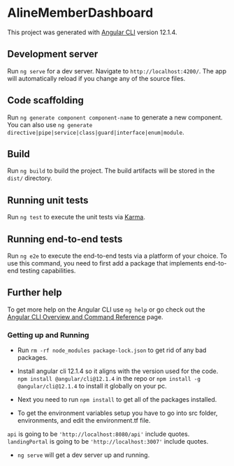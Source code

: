 # AlineMemberDashboard

This project was generated with [Angular CLI](https://github.com/angular/angular-cli) version 12.1.4.

## Development server

Run `ng serve` for a dev server. Navigate to `http://localhost:4200/`. The app will automatically reload if you change any of the source files.

## Code scaffolding

Run `ng generate component component-name` to generate a new component. You can also use `ng generate directive|pipe|service|class|guard|interface|enum|module`.

## Build

Run `ng build` to build the project. The build artifacts will be stored in the `dist/` directory.

## Running unit tests

Run `ng test` to execute the unit tests via [Karma](https://karma-runner.github.io).

## Running end-to-end tests

Run `ng e2e` to execute the end-to-end tests via a platform of your choice. To use this command, you need to first add a package that implements end-to-end testing capabilities.

## Further help

To get more help on the Angular CLI use `ng help` or go check out the [Angular CLI Overview and Command Reference](https://angular.io/cli) page.

### Getting up and Running

- Run `rm -rf node_modules package-lock.json` to get rid of any bad packages.

- Install angular cli 12.1.4 so it aligns with the version used for the code.
`npm install @angular/cli@12.1.4` in the repo or `npm install -g @angular/cli@12.1.4` to install it globally on your pc.

- Next you need to run `npm install` to get all of the packages installed.

- To get the environment variables setup you have to go into src folder, environments, and edit the environment.tf file.

`api` is going to be `'http://localhost:8080/api'` include quotes.
`landingPortal` is going to be `'http://localhost:3007'` include quotes.

- `ng serve` will get a dev server up and running.